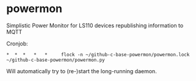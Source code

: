 # powermon

Simplistic Power Monitor for LS110 devices republishing information to MQTT

Cronjob:

`*  *  *   *   *     flock -n ~/github-c-base-powermon/powermon.lock ~/github-c-base-powermon/powermon.py`

Will automatically try to (re-)start the long-running daemon.

